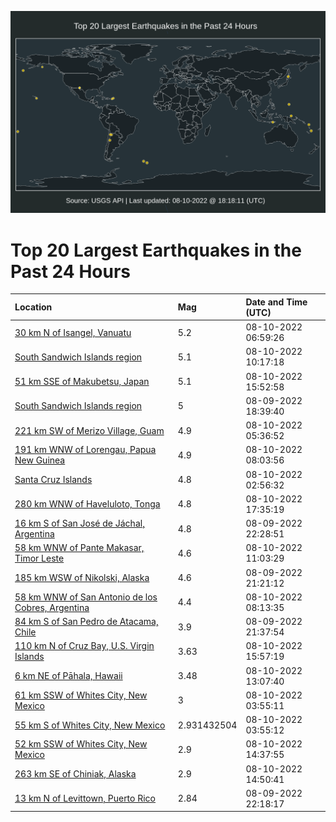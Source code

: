![Map](./map.png)

# Top 20 Largest Earthquakes in the Past 24 Hours

| Location | Mag | Date and Time (UTC) |
|:---|:---|:---|
| [30 km N of Isangel, Vanuatu](https://earthquake.usgs.gov/earthquakes/eventpage/us6000i9my) | 5.2 | 08-10-2022 06:59:26 |
| [South Sandwich Islands region](https://earthquake.usgs.gov/earthquakes/eventpage/us6000i9nl) | 5.1 | 08-10-2022 10:17:18 |
| [51 km SSE of Makubetsu, Japan](https://earthquake.usgs.gov/earthquakes/eventpage/us6000i9r3) | 5.1 | 08-10-2022 15:52:58 |
| [South Sandwich Islands region](https://earthquake.usgs.gov/earthquakes/eventpage/us6000i9h6) | 5 | 08-09-2022 18:39:40 |
| [221 km SW of Merizo Village, Guam](https://earthquake.usgs.gov/earthquakes/eventpage/us6000i9ml) | 4.9 | 08-10-2022 05:36:52 |
| [191 km WNW of Lorengau, Papua New Guinea](https://earthquake.usgs.gov/earthquakes/eventpage/us6000i9n4) | 4.9 | 08-10-2022 08:03:56 |
| [Santa Cruz Islands](https://earthquake.usgs.gov/earthquakes/eventpage/us6000i9lk) | 4.8 | 08-10-2022 02:56:32 |
| [280 km WNW of Haveluloto, Tonga](https://earthquake.usgs.gov/earthquakes/eventpage/us6000i9rq) | 4.8 | 08-10-2022 17:35:19 |
| [16 km S of San José de Jáchal, Argentina](https://earthquake.usgs.gov/earthquakes/eventpage/us6000i9j5) | 4.8 | 08-09-2022 22:28:51 |
| [58 km WNW of Pante Makasar, Timor Leste](https://earthquake.usgs.gov/earthquakes/eventpage/us6000i9p2) | 4.6 | 08-10-2022 11:03:29 |
| [185 km WSW of Nikolski, Alaska](https://earthquake.usgs.gov/earthquakes/eventpage/us6000i9ip) | 4.6 | 08-09-2022 21:21:12 |
| [58 km WNW of San Antonio de los Cobres, Argentina](https://earthquake.usgs.gov/earthquakes/eventpage/us6000i9n8) | 4.4 | 08-10-2022 08:13:35 |
| [84 km S of San Pedro de Atacama, Chile](https://earthquake.usgs.gov/earthquakes/eventpage/us6000i9it) | 3.9 | 08-09-2022 21:37:54 |
| [110 km N of Cruz Bay, U.S. Virgin Islands](https://earthquake.usgs.gov/earthquakes/eventpage/pr2022222000) | 3.63 | 08-10-2022 15:57:19 |
| [6 km NE of Pāhala, Hawaii](https://earthquake.usgs.gov/earthquakes/eventpage/hv73104922) | 3.48 | 08-10-2022 13:07:40 |
| [61 km SSW of Whites City, New Mexico](https://earthquake.usgs.gov/earthquakes/eventpage/us6000i9ly) | 3 | 08-10-2022 03:55:11 |
| [55 km S of Whites City, New Mexico](https://earthquake.usgs.gov/earthquakes/eventpage/tx2022pobw) | 2.931432504 | 08-10-2022 03:55:12 |
| [52 km SSW of Whites City, New Mexico](https://earthquake.usgs.gov/earthquakes/eventpage/tx2022poxd) | 2.9 | 08-10-2022 14:37:55 |
| [263 km SE of Chiniak, Alaska](https://earthquake.usgs.gov/earthquakes/eventpage/ak022a7dy2d5) | 2.9 | 08-10-2022 14:50:41 |
| [13 km N of Levittown, Puerto Rico](https://earthquake.usgs.gov/earthquakes/eventpage/pr71364648) | 2.84 | 08-09-2022 22:18:17 |
